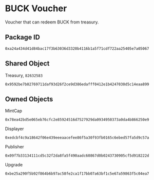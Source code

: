 # BUCK Voucher
Voucher that can redeem BUCK from treasury.

## Package ID
```
0xa24a434d41d84bac17f3b63036d3320b4116b1a5f71cdf722aa25405e7a05067
```

## Shared Object
Treasury, `82632583`
```
0x9592be7b02769711daf93d26f2ce9d386edafff0412e1b4247030d5c14eaa899
```

## Owned Objects
MintCap
```
0x78ea42bd5e065eb76cfc2e85924516d7527929da0934950373a0da4b866250e9
```
Displayer
```
0xedcbf4c9a18642f06e439eeeaacefee86f5a30f93fb0165c6ebed57fa5d9c57a
```
Publisher
```
0x09f7b33134111cd5c32f2da8fa5f490aadc60867d0b0243730905cf5d918222d
```
Upgrade
```
0xbe25a290f5b92f864b6b97ac58fe2ca1f17bb07a63bf1c5e67a59863f5c04ea7
```
